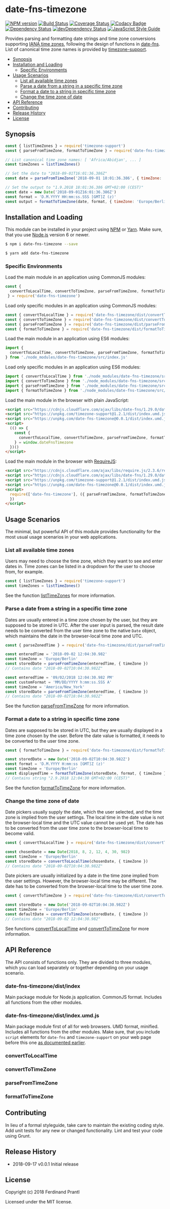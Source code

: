 # date-fns-timezone
[![NPM version](https://badge.fury.io/js/date-fns-timezone.png)](http://badge.fury.io/js/date-fns-timezone)
[![Build Status](https://travis-ci.org/prantlf/date-fns-timezone.png)](https://travis-ci.org/prantlf/date-fns-timezone)
[![Coverage Status](https://coveralls.io/repos/github/prantlf/date-fns-timezone/badge.svg?branch=master)](https://coveralls.io/github/prantlf/date-fns-timezone?branch=master)
[![Codacy Badge](https://api.codacy.com/project/badge/Grade/4bb0f2ef6c1b4212a4ed2dbf1f3e8b29)](https://www.codacy.com/app/prantlf/date-fns-timezone?utm_source=github.com&amp;utm_medium=referral&amp;utm_content=prantlf/date-fns-timezone&amp;utm_campaign=Badge_Grade)
[![Dependency Status](https://david-dm.org/prantlf/date-fns-timezone.svg)](https://david-dm.org/prantlf/date-fns-timezone)
[![devDependency Status](https://david-dm.org/prantlf/date-fns-timezone/dev-status.svg)](https://david-dm.org/prantlf/date-fns-timezone#info=devDependencies)
[![JavaScript Style Guide](https://img.shields.io/badge/code_style-standard-brightgreen.svg)](https://standardjs.com)

Provides parsing and formatting date strings and time zone conversions supporting [IANA time zones], following the design of functions in [date-fns]. List of canonical time zone names is provided by [timezone-support].

- [Synopsis](#synopsis)
- [Installation and Loading](#installation-and-loading)
  - [Specific Environments](#specific-environments)
- [Usage Scenarios](#usage-scenarios)
  - [List all available time zones](#list-all-available-time-zones)
  - [Parse a date from a string in a specific time zone](#parse-a-date-from-a-string-in-a-specific-time-zone)
  - [Format a date to a string in specific time zone](#format-a-date-to-a-string-in-specific-time-zone)
  - [Change the time zone of date](#change-the-time-zone-of-date)
- [API Reference](#api-reference)
- [Contributing](#contributing)
- [Release History](#release-history)
- [License](#license)

## Synopsis

```js
const { listTimeZones } = require('timezone-support')
const { parseFromTimeZone, formatToTimeZone } = require('date-fns-timezone')

// List canonical time zone names: [ 'Africa/Abidjan', ... ]
const timeZones = listTimeZones()

// Set the date to "2018-09-01T16:01:36.386Z"
const date = parseFromTimeZone('2018-09-01 18:01:36.386', { timeZone: 'Europe/Berlin' })

// Set the output to "1.9.2018 18:01:36.386 GMT+02:00 (CEST)"
const date = new Date('2018-09-01Z16:01:36.386Z')
const format = 'D.M.YYYY HH:mm:ss.SSS [GMT]Z (z)'
const output = formatToTimeZone(date, format, { timeZone: 'Europe/Berlin' })
```

## Installation and Loading

This module can be installed in your project using [NPM] or [Yarn]. Make sure, that you use [Node.js] version 6 or newer.

```sh
$ npm i date-fns-timezone --save
```

```sh
$ yarn add date-fns-timezone
```

### Specific Environments

Load the main module in an application using CommonJS modules:

```js
const {
  convertToLocalTime, convertToTimeZone, parseFromTimeZone, formatToTimeZone
 } = require('date-fns-timezone')
```

Load only specific modules in an application using CommonJS modules:

```js
const { convertToLocalTime } = require('date-fns-timezone/dist/convertToLocalTime')
const { convertToTimeZone } = require('date-fns-timezone/dist/convertToTimeZone')
const { parseFromTimeZone } = require('date-fns-timezone/dist/parseFromTimeZone')
const { formatToTimeZone } = require('date-fns-timezone/dist/formatToTimeZone')
```

Load the main module in an application using ES6 modules:

```js
import {
  convertToLocalTime, convertToTimeZone, parseFromTimeZone, formatToTimeZone
} from './node_modules/date-fns-timezone/src/index.js'
```

Load only specific modules in an application using ES6 modules:

```js
import { convertToLocalTime } from './node_modules/date-fns-timezone/src/convertToLocalTime.js'
import { convertToTimeZone } from './node_modules/date-fns-timezone/src/convertToTimeZone.js'
import { parseFromTimeZone } from './node_modules/date-fns-timezone/src/parseFromTimeZone.js'
import { formatToTimeZone } from './node_modules/date-fns-timezone/src/formatToTimeZone.js'
```

Load the main module in the browser with plain JavaScript:

```html
<script src="https://cdnjs.cloudflare.com/ajax/libs/date-fns/1.29.0/date_fns.min.js"></script>
<script src="https://unpkg.com/timezone-support@1.2.1/dist/index.umd.js"></script>
<script src="https://unpkg.com/date-fns-timezone@0.0.1/dist/index.umd.js"></script>
<script>
  (() => {
    const {
      convertToLocalTime, convertToTimeZone, parseFromTimeZone, formatToTimeZone
    } = window.dateFnsTimezone
  })()
</script>
```

Load the main module in the browser with [RequireJS]:

```html
<script src="https://cdnjs.cloudflare.com/ajax/libs/require.js/2.3.6/require.min.js"></script>
<script src="https://cdnjs.cloudflare.com/ajax/libs/date-fns/1.29.0/date_fns.min.js"></script>
<script src="https://unpkg.com/timezone-support@1.2.1/dist/index.umd.js"></script>
<script src="https://unpkg.com/date-fns-timezone@0.0.1/dist/index.umd.js"></script>
<script>
  require(['date-fns-timezone'], ({ parseFromTimeZone, formatToTimeZone }) => {
  })
</script>
```

## Usage Scenarios

The minimal, but powerful API of this module provides functionality for the most usual usage scenarios in your web  applications.

### List all available time zones

Users may need to choose the time zone, which they want to see and enter dates in. Time zones can be listed in a dropdown for the user to choose from, for example.

```js
const { listTimeZones } = require('timezone-support')
const timeZones = listTimeZones()
```

See the function [listTimeZones] for more information.

### Parse a date from a string in a specific time zone

Dates are usually entered in a time zone chosen by the user, but they are supposed to be stored in UTC. After the user input is parsed, the result date needs to be converted from the user time zone to the native `Date` object, which maintains the date in the browser-local time zone and UTC.

```js
const { parseZonedTime } = require('date-fns-timezone/dist/parseFromTimeZone')

const enteredTime = '2018-09-02 12:04:30.982'
const timeZone = 'Europe/Berlin'
const storedDate = parseFromTimeZone(enteredTime, { timeZone })
// Contains date "2018-09-02T10:04:30.982Z"

const enteredTime = '09/02/2018 12:04:30.982 PM'
const customFormat = 'MM/DD/YYYY h:mm:ss.SSS A'
const timeZone = 'America/New_York'
const storedDate = parseFromTimeZone(enteredTime, { timeZone })
// Contains date "2018-09-02T18:04:30.982Z"
```

See the function [parseFromTimeZone](#parsefromtimezone) for more information.

### Format a date to a string in specific time zone

Dates are supposed to be stored in UTC, but they are usually displayed in a time zone chosen by the user. Before the date value is formatted, it needs to be converted to the user time zone.

```js
const { formatToTimeZone } = require('date-fns-timezone/dist/formatToTimeZone')

const storedDate = new Date('2018-09-02T10:04:30.982Z')
const format = 'D.M.YYYY H:mm:ss [GMT]Z (z)'
const timeZone = 'Europe/Berlin'
const displayedTime = formatToTimeZone(storedDate, format, { timeZone })
// Contains string "2.9.2018 12:04:30 GMT+02:00 (CEST)"
```

See the function [formatToTimeZone](#formattotimezone) for more information.

### Change the time zone of date

Date pickers usually supply the date, which the user selected, and the time zone is implied from the user settings. The local time in the date value is not the browser-local time and the UTC value cannot be used yet. The date has to be converted from the user time zone to the browser-local time to become valid.

```js
const { convertToLocalTime } = require('date-fns-timezone/dist/convertToLocalTime')

const chosenDate = new Date(2018, 8, 2, 12, 4, 30, 982)
const timeZone = 'Europe/Berlin'
const storedDate = convertToLocalTime(chosenDate, { timeZone })
// Contains date "2018-09-02T10:04:30.982Z"
```

Date pickers are usually initialized by a date in the time zone implied from the user settings. However, the browser-local time may be different. The date has to be converted from the browser-local time to the user time zone.

```js
const { convertToTimeZone } = require('date-fns-timezone/dist/convertToTimeZone')

const storedDate = new Date('2018-09-02T10:04:30.982Z')
const timeZone = 'Europe/Berlin'
const defaultDate = convertToTimeZone(storedDate, { timeZone })
// Contains date "2018-09-02 12:04:30.982"
```

See functions [convertToLocalTime](#converttolocaltime) and [convertToTimeZone](#converttotimezone) for more information.

## API Reference

The API consists of functions only. They are divided to three modules, which you can load separately or together depending on your usage scenario.

### date-fns-timezone/dist/index

Main package module for Node.js application. CommonJS format. Includes all functions from the other modules.

### date-fns-timezone/dist/index.umd.js

Main package module first of all for web browsers. UMD format, minified. Includes all functions from the other modules. Make sure, that you include `script` elements for `date-fns` and `timezone-support` on your web page before this one [as documented earlier](#specific-environments).

### convertToLocalTime
### convertToTimeZone
### parseFromTimeZone
### formatToTimeZone

## Contributing

In lieu of a formal styleguide, take care to maintain the existing coding style.  Add unit tests for any new or changed functionality. Lint and test your code using Grunt.

## Release History

* 2018-09-17   v0.0.1   Initial release

## License

Copyright (c) 2018 Ferdinand Prantl

Licensed under the MIT license.

[IANA time zones]: https://www.iana.org/time-zones
[date-fns]: https://github.com/date-fns/date-fns
[timezone-support]: https://github.com/prantlf/timezone-support
[Node.js]: http://nodejs.org/
[NPM]: https://www.npmjs.com/
[Yarn]: https://yarnpkg.com/
[RequireJS]: https://requirejs.org/
[listTimeZones]: https://github.com/prantlf/timezone-support#listtimezones
